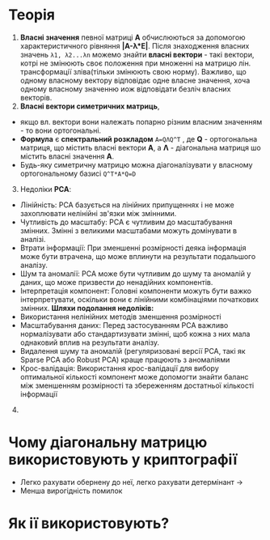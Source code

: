 # Теорія
1. **Власні значення** певної матриці **А** обчислюються за допомогою характеристичного рівняння
   **|A-λ*E|**. Після знаходження власних значень `λ1, λ2...λn` можемо знайти **власні вектори** - такі вектори, котрі 
не змінюють своє положення при множенні на матрицю лін. трансформації зліва(тільки змінюють свою норму). Важливо, що 
одному власному вектору відповідає одне власне значення, хоча одному власному значенню иож відповідати безліч власних
векторів.  
2. **Власні вектори симетричних матриць**, 
- якщо вл. вектори вони належать попарно різним власним значенням - то вони ортогональні. 
- **Формула** є **спектральний розкладом** `A=QΛQ^Т` , де **Q** - ортогональна матриця, що містить власні вектори **А**, 
а **Λ** - діагональна матриця шо містить 
власні значення **А**. 
- Будь-яку симетричну матрицю можна діагоналізувати у власному ортогональному базисі `Q^T*A*Q=D` 
3. Недоліки **РСА**:
- Лінійність: PCA базується на лінійних припущеннях і не може захоплювати нелінійні зв'язки між змінними.
- Чутливість до масштабу: PCA є чутливим до масштабування змінних. Змінні з великими масштабами можуть домінувати в аналізі.
- Втрати інформації: При зменшенні розмірності деяка інформація може бути втрачена, що може вплинути на результати подальшого аналізу.
- Шум та аномалії: PCA може бути чутливим до шуму та аномалій у даних, що може призвести до ненадійних компонентів.
- Інтерпретація компонент: Головні компоненти можуть бути важко інтерпретувати, оскільки вони є лінійними комбінаціями початкових змінних.
 **Шляхи подолання недоліків:**
- Використання нелінійних методів зменшення розмірності 
- Масштабування даних: Перед застосуванням PCA важливо нормалізувати або стандартизувати змінні, щоб кожна з них мала однаковий вплив на результати аналізу.
- Видалення шуму та аномалій (регуляризовані версії PCA, такі як Sparse PCA або Robust PCA) краще працюють з аномаліями
- Крос-валідація: Використання крос-валідації для вибору оптимальної кількості компонент може допомогти знайти баланс між зменшенням розмірності та збереженням достатньої кількості інформації
4.
# Чому діагональну матрицю використовують у криптографії
- Легко рахувати обернену до неї, легко рахувати детермінант -> 
- Менша вирогідність помилок
# Як ії використовують? 
